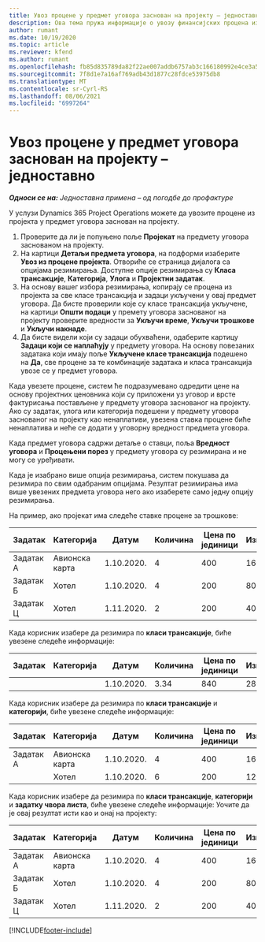 ```yaml
---
title: Увоз процене у предмет уговора заснован на пројекту – једноставно
description: Ова тема пружа информације о увозу финансијских процена из пројекта у предмет уговора.
author: rumant
ms.date: 10/19/2020
ms.topic: article
ms.reviewer: kfend
ms.author: rumant
ms.openlocfilehash: fb85d835789da82f22ae007addb6757ab3c166180992e4ce3a5c85606be6671d
ms.sourcegitcommit: 7f8d1e7a16af769adb43d1877c28fdce53975db8
ms.translationtype: MT
ms.contentlocale: sr-Cyrl-RS
ms.lasthandoff: 08/06/2021
ms.locfileid: "6997264"
---
```

# <a name="import-an-estimate-to-a-project-based-contract-line---lite"></a>Увоз процене у предмет уговора заснован на пројекту – једноставно

_**Односи се на:** Једноставна примена – од погодбе до профактуре_

У услузи Dynamics 365 Project Operations можете да увозите процене из пројекта у предмет уговора заснован на пројекту.

1. Проверите да ли је попуњено поље **Пројекат** на предмету уговора заснованом на пројекту.
2. На картици **Детаљи предмета уговора**, на подформи изаберите **Увоз из процене пројекта**. Отвориће се страница дијалога са опцијама резимирања. Доступне опције резимирања су **Класа трансакције**, **Категорија**, **Улога** и **Пројектни задатак**.
3. На основу вашег избора резимирања, копирају се процена из пројекта за све класе трансакција и задаци укључени у овај предмет уговора. Да бисте проверили које су класе трансакција укључене, на картици **Општи подаци** у премету уговора заснованог на пројекту проверите вредности за **Укључи време**, **Укључи трошкове** и **Укључи накнаде**. 
4. Да бисте видели који су задаци обухваћени, одаберите картицу **Задаци који се наплаћују** у предмету уговора. На основу повезаних задатака који имају поље **Укључене класе трансакција** подешено на **Да**, све процене за те комбинације задатака и класа трансакција увозе се у предмет уговора.

Када увезете процене, систем ће подразумевано одредити цене на основу пројектних ценовника који су приложени уз уговор и врсте фактурисања постављене у предмету уговора заснованог на пројекту. Ако су задатак, улога или категорија подешени у предмету уговора заснованог на пројекту као ненаплативи, увезена ставка процене биће ненаплатива и неће се додати у уговорну вредност предмета уговора.

Када предмет уговора садржи детаље о ставци, поља **Вредност уговора** и **Процењени порез** у предмету уговора су резимирана и не могу се уређивати.

Када је изабрано више опција резимирања, систем покушава да резимира по свим одабраним опцијама. Резултат резимирања има више увезених предмета уговора него ако изаберете само једну опцију резимирања.

На пример, ако пројекат има следеће ставке процене за трошкове:

| Задатак | Категорија | Датум | Количина | Цена по јединици | Износ |
| --- | --- | --- | --- | --- | --- |
| Задатак А | Авионска карта | 1.10.2020. | 4 | 400 | 1600 |
| Задатак Б | Хотел | 1.10.2020. | 4 | 200 | 800 |
| Задатак Ц | Хотел | 1.11.2020. | 2 | 200 | 400 |

Када корисник изабере да резимира по **класи трансакције**, биће увезене следеће информације:

| Задатак | Категорија | Датум | Количина | Цена по јединици | Износ |
| --- | --- | --- | --- | --- | --- |
| &nbsp; | &nbsp; | 1.10.2020. | 3.34 | 840 | 2800 |

Када корисник изабере да резимира по **класи трансакције** и **категорији**, биће увезене следеће информације:

| Задатак | Категорија | Датум | Количина | Цена по јединици | Износ |
| --- | --- | --- | --- | --- | --- |
| Задатак А | Авионска карта | 1.10.2020. | 4 | 400 | 1600 |
| &nbsp;| Хотел | 1.10.2020. | 6 | 200 | 1200 |

Када корисник изабере да резимира по **класи трансакције**, **категорији** и **задатку чвора листа**, биће увезене следеће информације: Уочите да је овај резултат исти као и онај на пројекту:

| Задатак | Категорија | Датум | Количина | Цена по јединици | Износ |
| --- | --- | --- | --- | --- | --- |
| Задатак А | Авионска карта | 1.10.2020. | 4 | 400 | 1600 |
| Задатак Б | Хотел | 1.10.2020. | 4 | 200 | 800 |
| Задатак Ц | Хотел | 1.11.2020. | 2 | 200 | 400 |


[!INCLUDE[footer-include](../../includes/footer-banner.md)]